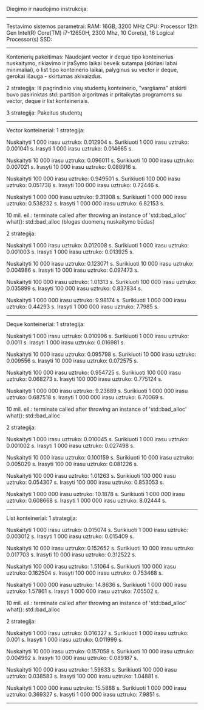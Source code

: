 Diegimo ir naudojimo instrukcija:











****************************************************************
Testavimo sistemos parametrai:
RAM: 16GB, 3200 MHz
CPU: Processor	12th Gen Intel(R) Core(TM) i7-12650H, 2300 Mhz, 10 Core(s), 16 Logical Processor(s)
SSD: 
****************************************************************

Kontenerių pakeitimas:
Naudojant vector ir deque tipo konteinerius nuskaitymo, rikiavimo ir įraŠymo laikai beveik sutampa (skiriasi labai minimaliai), o list tipo konteinerio laikai, palyginus su vector ir deque, gerokai išauga - skirtumas akivaizdus.

2 strategija:
Iš pagrindinio visų studentų konteinerio, "vargšams" atskirti buvo pasirinktas std::partition algoritmas ir pritaikytas programoms su vector, deque ir list konteineriais.

3 strategija:
Pakeitus studentų 


****************************************************************
Vector konteineriai: 1 strategija:

Nuskaityti 1 000 irasu uztruko: 0.012904 s. 
Surikiuoti 1 000 irasu uztruko: 0.001041 s. 
Irasyti    1 000 irasu uztruko: 0.014665 s.

Nuskaityti 10 000 irasu uztruko: 0.096011 s. 
Surikiuoti 10 000 irasu uztruko: 0.007021 s. 
Irasyti    10 000 irasu uztruko: 0.088916 s.

Nuskaityti 100 000 irasu uztruko: 0.949501 s. 
Surikiuoti 100 000 irasu uztruko: 0.051738 s. 
Irasyti    100 000 irasu uztruko: 0.72446 s.

Nuskaityti 1 000 000 irasu uztruko: 9.31908 s. 
Surikiuoti 1 000 000 irasu uztruko: 0.538232 s.
Irasyti    1 000 000 irasu uztruko: 6.82153 s.

10 mil. eil.:
terminate called after throwing an instance of 'std::bad_alloc' 
what(): std::bad_alloc
(blogas duomenų nuskaitymo būdas)

2 strategija:

Nuskaityti 1 000 irasu uztruko: 0.012008 s.
Surikiuoti 1 000 irasu uztruko: 0.001003 s.
Irasyti    1 000 irasu uztruko: 0.013925 s.

Nuskaityti 10 000 irasu uztruko: 0.123071 s.
Surikiuoti 10 000 irasu uztruko: 0.004986 s.
Irasyti    10 000 irasu uztruko: 0.097473 s.

Nuskaityti 100 000 irasu uztruko: 1.01313 s.
Surikiuoti 100 000 irasu uztruko: 0.035899 s.
Irasyti    100 000 irasu uztruko: 0.837834 s.

Nuskaityti 1 000 000 irasu uztruko: 9.98174 s.
Surikiuoti 1 000 000 irasu uztruko: 0.44293 s.
Irasyti    1 000 000 irasu uztruko: 7.7985 s.
****************************************************************
Deque konteineriai: 1 strategija:

Nuskaityti 1 000 irasu uztruko: 0.010996 s.
Surikiuoti 1 000 irasu uztruko: 0.0011 s. 
Irasyti    1 000 irasu uztruko: 0.016981 s.

Nuskaityti 10 000 irasu uztruko: 0.095798 s.
Surikiuoti 10 000 irasu uztruko: 0.009556 s.
Irasyti    10 000 irasu uztruko: 0.072575 s.

Nuskaityti 100 000 irasu uztruko: 0.954725 s.
Surikiuoti 100 000 irasu uztruko: 0.068273 s.
Irasyti    100 000 irasu uztruko: 0.775124 s.

Nuskaityti 1 000 000 irasu uztruko: 9.23689 s.
Surikiuoti 1 000 000 irasu uztruko: 0.687518 s.
Irasyti    1 000 000 irasu uztruko: 6.70069 s.

10 mil. eil.:
terminate called after throwing an instance of 'std::bad_alloc' 
what(): std::bad_alloc

2 strategija:

Nuskaityti 1 000 irasu uztruko: 0.010045 s.
Surikiuoti 1 000 irasu uztruko: 0.001002 s.
Irasyti    1 000 irasu uztruko: 0.027498 s.

Nuskaityti 10 000 irasu uztruko: 0.100159 s.
Surikiuoti 10 000 irasu uztruko: 0.005029 s.
Irasyti    100 00 irasu uztruko: 0.081226 s.

Nuskaityti 100 000 irasu uztruko: 1.01263 s.
Surikiuoti 100 000 irasu uztruko: 0.054307 s.
Irasyti    100 000 irasu uztruko: 0.853053 s.

Nuskaityti 1 000 000 irasu uztruko: 10.1878 s.
Surikiuoti 1 000 000 irasu uztruko: 0.608668 s.
Irasyti    1 000 000 irasu uztruko: 8.02444 s.
****************************************************************
List konteineriai: 1 strategija:

Nuskaityti 1 000 irasu uztruko: 0.015074 s.
Surikiuoti 1 000 irasu uztruko: 0.003012 s.
Irasyti    1 000 irasu uztruko: 0.015409 s.

Nuskaityti 10 000 irasu uztruko: 0.152652 s.
Surikiuoti 10 000 irasu uztruko: 0.017703 s.
Irasyti    10 000 irasu uztruko: 0.312522 s.

Nuskaityti 100 000 irasu uztruko: 1.51064 s.
Surikiuoti 100 000 irasu uztruko: 0.162504 s.
Irasyti    100 000 irasu uztruko: 0.753468 s.

Nuskaityti 1 000 000 irasu uztruko: 14.8636 s.
Surikiuoti 1 000 000 irasu uztruko: 1.57861 s.
Irasyti    1 000 000 irasu uztruko: 7.05502 s.

10 mil. eil.:
terminate called after throwing an instance of 'std::bad_alloc' 
what(): std::bad_alloc

2 strategija:

Nuskaityti 1 000 irasu uztruko: 0.016327 s.
Surikiuoti 1 000 irasu uztruko: 0.001 s.
Irasyti    1 000 irasu uztruko: 0.011999 s.

Nuskaityti 10 000 irasu uztruko: 0.157058 s.
Surikiuoti 10 000 irasu uztruko: 0.004992 s.
Irasyti    10 000 irasu uztruko: 0.089187 s.

Nuskaityti 100 000 irasu uztruko: 1.59633 s.
Surikiuoti 100 000 irasu uztruko: 0.038583 s.
Irasyti    100 000 irasu uztruko: 1.04881 s.

Nuskaityti 1 000 000 irasu uztruko: 15.5888 s.
Surikiuoti 1 000 000 irasu uztruko: 0.369327 s.
Irasyti    1 000 000 irasu uztruko: 7.9851 s.
****************************************************************